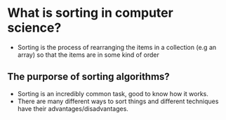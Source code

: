# What is sorting in computer science?

- Sorting is the process of rearranging the items in a collection (e.g an array) so that the items are in some kind of order

## The purporse of sorting algorithms?

- Sorting is an incredibly common task, good to know how it works.
- There are many different ways to sort things and different techniques have their advantages/disadvantages.
